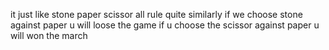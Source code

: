 it just like stone paper scissor all rule quite similarly 
if we choose stone against paper u will loose the game
if u choose the scissor against paper u will won the march 
